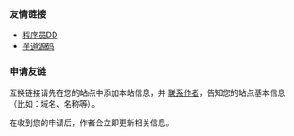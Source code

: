 ### 友情链接
- [程序员DD](https://blog.didispace.com/)
- [芋道源码](https://www.iocoder.cn/)

### 申请友链

互换链接请先在您的站点中添加本站信息，并 [联系作者](./about)，告知您的站点基本信息（比如：域名、名称等）。

在收到您的申请后，作者会立即更新相关信息。
